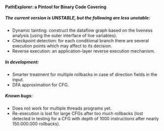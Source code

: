#### PathExplorer: a Pintool for Binary Code Covering 

##### The current version is UNSTABLE, but the following are less unstable:

* Dynamic tainting: construct the dataflow graph based on the liveness analysis (using the outer interface of live variables).
* Checkpoint detection: for each conditional branch there are several execution points which may affect to its decision.
* Reverse execution: an application-layer reverse execution mechanism.

##### In development:
* Smarter treatment for multiple rollbacks in case of direction fields in the input.
* DFA approximation for CFG.


##### Known bugs:

* Does not work for multiple threads programs yet.
* Re-execution is lost for large CFGs after too much rollbacks (lost detected in testing for a CFG with depth of 1000 instructions after nearly 150.000.000 rollbacks).